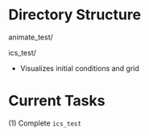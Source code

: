 # Directory Structure
animate_test/

ics_test/
- Visualizes initial conditions and grid

# Current Tasks
(1) Complete `ics_test`

